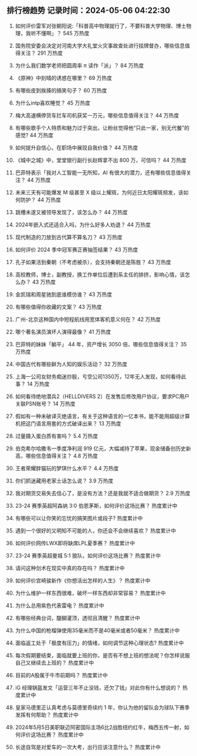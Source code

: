 
## 排行榜趋势 记录时间：2024-05-06 04:22:30
  
  1. 如何评价雷军对张朝阳说:「科普高中物理就行了，不要科普大学物理、博士物理，我听不懂啊」？ 545 万热度
    
  2. 国务院安委会决定对河南大学大礼堂火灾事故查处进行挂牌督办，哪些信息值得关注？ 291 万热度
    
  3. 为什么我们数学老师把圆周率 π 读作「派」？ 84 万热度
    
  4. 《原神》中刻晴的诱惑在哪里？ 69 万热度
    
  5. 有哪些皮到挨揍的搞笑句子？ 60 万热度
    
  6. 为什么intp喜欢睡觉？ 45 万热度
    
  7. 梅大高速横停货车拦车司机获奖一万元，哪些信息值得关注？ 44 万热度
    
  8. 有哪些歌手个人特质和魅力过于突出，让粉丝觉得他“只此一家，别无代餐”的感觉? 44 万热度
    
  9. 如何提升自信心，在职场中展现自我价值？ 44 万热度
    
  10. 《城中之城》中，堂堂银行副行长赵辉拿不出 800 万，可信吗？ 44 万热度
    
  11. 巴菲特表示「我对人工智能一无所知，AI 有很大的潜力，还有哪些信息值得关注？ 44 万热度
    
  12. 未来三天有可能爆发 M 级甚至 X 级以上耀斑，为何近日太阳耀斑频发，该如何防护？ 44 万热度
    
  13. 跳槽未遂又被领导发现了，该怎么办？ 44 万热度
    
  14. 2024年嵌入式还适合入吗，为什么好多人劝退？ 44 万热度
    
  15. 现代制造的刀放到古代算不算名刀？ 43 万热度
    
  16. 如何评价 2024 季中冠军赛正赛抽签结果？ 43 万热度
    
  17. 孔子如果活到秦朝（不考虑被杀），会支持秦朝还是陈胜？ 43 万热度
    
  18. 高校教师，博士，副教授，换工作单位后遭到系主任的排挤，影响心情，该怎么办？ 43 万热度
    
  19. 金凯瑞和周星驰到底谁模仿谁？ 43 万热度
    
  20. 有哪些值得你收藏的文案？ 43 万热度
    
  21. 广州-北京这种国内中短程航线用宽体客机意义何在？ 42 万热度
    
  22. 哪个著名演员演坏人演得最像？ 41 万热度
    
  23. 巴菲特的妹妹「躺平」 44 年，资产增长 3050 倍，哪些信息值得关注？ 35 万热度
    
  24. 中国古代有哪些鲜为人知的娱乐活动？ 32 万热度
    
  25. 上海一公司女财务痴迷炒股，亏空公司1350万，12年无人发现，如何看待此事？ 14 万热度
    
  26. 如何看待绝地潜兵2（HELLDIVERS 2）在发售后修改用户协议，要求PC用户关联PSN账号？ 14 万热度
    
  27. 假如有一种未破译灭绝语言，有关于这种语言的一亿本书，能不能用超级计算机把这门语言用套的方式破译出来？ 13 万热度
    
  28. 过量摄入蛋白质有害吗？ 5.4 万热度
    
  29. 伯克希尔哈撒韦一季度净利润 919 亿元，大幅减持了苹果，现金储备创历史新高，哪些信息值得关注？ 4.8 万热度
    
  30. 王者荣耀胖猫玩的梦琪什么水平？ 4.4 万热度
    
  31. 你们抓迷藏用老家土话怎么说？ 3.9 万热度
    
  32. 我对期货交易失去信心了，是没有方法？还是我就不适合做期货？ 2.9 万热度
    
  33. 23-24 赛季英超阿森纳 3:0 伯恩茅斯，如何评价这场比赛？ 热度累计中
    
  34. 有哪些可以让你笑的忘忧的搞笑图片或段子? 热度累计中
    
  35. 遇到一个很好的又明知不可能的人，你还会不会继续喜欢？ 热度累计中
    
  36. 如何评价网传LWX即将缺席LPL夏季赛？ 热度累计中
    
  37. 23-24 赛季英超曼城 5:1 狼队，如何评价这场比赛？ 热度累计中
    
  38. 请问这种剑术在现实中真的存在吗？ 热度累计中
    
  39. 如何评价宫崎骏新作《你想活出怎样的人生》？ 热度累计中
    
  40. 为什么维护一样东西很难，破坏一样东西却非常容易？ 热度累计中
    
  41. 为什么总用紫色代表雷电？ 热度累计中
    
  42. 有哪些经典台词，醍醐灌顶，透彻且清醒？ 热度累计中
    
  43. 为什么中国的枪榴弹使用35毫米而不是40毫米或者50毫米？ 热度累计中
    
  44. 面临返工处于「极度有压力」的情绪，如何调节这种心理状态? 热度累计中
    
  45. 每次假期要结束，面临就要上班的你，是否有不想上班的想法呢？你怎样说服自己又继续去上班的？ 热度累计中
    
  46. 目前的A股属于牛市前期吗？ 热度累计中
    
  47. iG 经理锅盔发文「运营三年不止没钱，还欠了钱」对此你有什么想说的？ 热度累计中
    
  48. 皇家马德里正认真考虑与莫德里奇续约 1 年，你认为他的留队会为球队下赛季发挥有何帮助？ 热度累计中
    
  49. 2024年5月5日美职联迈阿密国际主场6比2战胜纽约红牛，梅西五传一射，如何评价这场比赛？ 热度累计中
    
  50. 长途自驾是对爱车的一次大考，出行应该注意什么？ 热度累计中
    